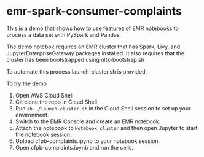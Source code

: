 # emr-spark-consumer-complaints
This is a demo that shows how to use features of EMR notebooks to process a data set with PySpark and Pandas.


The demo notebok requires an EMR cluster that has Spark, Livy, and JupyterEnterpriseGateway packages installed. It also requires that the cluster has been bootstrapped using nltk-bootstrap.sh

To automate this process launch-cluster.sh is provided.

To try the demo

1. Open AWS Cloud Shell
2. Git clone the repo in Cloud Shell
3. Run `sh ./launch-cluster.sh` in the Cloud Shell session to set up your environment.
4. Switch to the EMR Console and create an EMR notebook.
5. Attach the notebook to `Notebook cluster` and then open Jupyter to start the notebook session.
6. Upload cfpb-complaints.ipynb to your notebook session.
7. Open cfpb-complaints.ipynb and run the cells.

